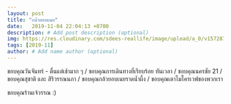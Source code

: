 ```yaml
---
layout: post
title: "กล้วยอบเนย"
date:   2019-11-04 22:04:13 +0700
description: # Add post description (optional)
img: https://res.cloudinary.com/sdees-reallife/image/upload/a_0/v1572879229/IMG_20191104_052946.jpg # Add image post (optional)
tags: [2019-11]
author: # Add name author (optional)
---
```

ขอบคุณวันจันทร์ - ตื่นแต่เช้ามาก ๆ / ขอบคุณการเดินทางที่เรียบร้อย ทันเวลา / ขอบคุณนครชัย 21 / ขอบคุณสุชาติ และ สิริวรรณนภา / ขอบคุณกล้วยอบเนยราดน้ำผึ้ง / ขอบคุณเตาไมโครเวฟของพวกเรา

<i class="fa fa-child" style="color:plum"></i>

ขอบคุณร้านเจ้วรรณ :)
